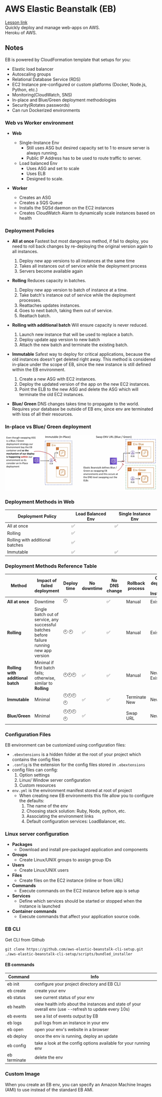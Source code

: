 # AWS Elastic Beanstalk (EB)

[Lesson link](https://youtu.be/RrKRN9zRBWs?t=1183)\
Quickly deploy and manage web-apps on AWS.\
Heroku of AWS.

## Notes

EB is powered by CloudFormation template that setups for you:

- Elastic load balancer
- Autoscaling groups
- Relational Database Service (RDS)
- EC2 Instance pre-configured or custom platforms (Docker, Node.js, Python, etc.)
- Monitoring(CloudWatch, SNS)
- In-place and Blue/Green deployment methodologies
- Security(Rotates passwords)
- Can run Dockerized environments

### Web vs Worker environment

- **Web**
  - Single-Instance Env
    - Still uses ASG but desired capacity set to 1 to ensure server is always running.
    - Public IP Address has to be used to route traffic to server.
  - Load balanced Env
    - Uses ASG and set to scale
    - Uses ELB
    - Designed to scale.

- **Worker**
  - Creates an ASG
  - Creates a SQS Queue
  - Installs the SQSd daemon on the EC2 instances
  - Creates CloudWatch Alarm to dynamically scale instances based on health

### Deployment Policies

- **All at once**
Fastest but most dangerous method, if fail to deploy, you need to roll back changes by re-deploying the original version again to all instances.
    1. Deploy new app versions to all instances at the same time
    2. Takes all instances out of service while the deployment process
    3. Servers become available again
- **Rolling**
  Reduces capacity in batches.
    1. Deploy new app version to batch of instance at a time.
    2. Take batch's instance out of service while the deployment processes.
    3. Reattaches updates instances.
    4. Goes to next batch, taking them out of service.
    5. Reattach batch.

- **Rolling with additional batch**
  Will ensure capacity is never reduced.
    1. Launch new instance that will be used to replace a batch.
    2. Deploy update app version to new batch
    3. Attach the new batch and terminate the existing batch.
- **Immutable**
  Safest way to deploy for critical applications, because the old instances doesn't get deleted right away. This method is considered in-place under the scope of EB, since the new instance is still defined within the EB environment.
    1. Create a new ASG with EC2 instances.
    2. Deploy the updated version of the app on the new EC2 instances.
    3. Point the ELB to the new ASG and delete the ASG which will terminate the old EC2 instances.
- **Blue/ Green**
  DNS changes takes time to propagate to the world.
  Requires your database be outside of EB env, since env are terminated with loss of all their resources.

### In-place vs Blue/ Green deployment

![inplace_bluegreen](inplace_bluegreen.png)
  
### Deployment Methods in Web

| Deployment Policy               | Load Balanced Env  | Single Instance Env |
| ------------------------------- | ------------------ | ------------------- |
| All at once                     | :white_check_mark: | :white_check_mark:  |
| Rolling                         | :white_check_mark: |                     |
| Rolling with additional batches | :white_check_mark: |                     |
| Immutable                       | :white_check_mark: | :white_check_mark:  |

### Deployment Methods Reference Table

| Method                            | Impact of failed deployment                                                                | Deploy time                          | No downtime        | No DNS change      | Rollback process | Code deployed to Instances |
| --------------------------------- | ------------------------------------------------------------------------------------------ | ------------------------------------ | ------------------ | ------------------ | ---------------- | -------------------------- |
| **All at once**                   | Downtime                                                                                   | :clock10:                            |                    | :white_check_mark: | Manual           | Existing                   |
| **Rolling**                       | Single batch out of service, any successful batches before failure running new app version | :clock10: :clock10:                  | :white_check_mark: | :white_check_mark: | Manual           | Existing                   |
| **Rolling with additional batch** | Minimal if first batch fails; otherwise, similar to **Rolling**                            | :clock10::clock10::clock10:          | :white_check_mark: | :white_check_mark: | Manual           | New and Existing           |
| **Immutable**                     | Minimal                                                                                    | :clock10::clock10::clock10::clock10: | :white_check_mark: | :white_check_mark: | Terminate New    | New                        |
| **Blue/Green**                    | Minimal                                                                                    | :clock10::clock10::clock10::clock10: | :white_check_mark: |                    | Swap URL         | New                        |

### Configuration Files

EB environment can be customized using configuration files:

- `.ebextensions` is a hidden folder at the root of your project which contains the config files
- `.config` is the extension for the config files stored in `.ebextensions`
- config files can config:
  1. Option settings
  2. Linux/ Window server configuration
  3. Custom resources
- `env.yml` is the environment manifest stored at root of project
  - When creating new EB environments this file allow you to configure the defaults:
    1. The name of the env
    2. Choosing stack solution: Ruby, Node, python, etc.
    3. Associating the environment links
    4. Default configuration services: LoadBalancer, etc.

### Linux server configuration

- **Packages**
  - Download and install pre-packaged application and components
- **Groups**
  - Create Linux/UNIX groups to assign group IDs
- **Users**
  - Create Linux/UNIX users
- **Files**
  - Create files on the EC2 instance (inline or from URL)
- **Commands**
  - Execute commands on the EC2 instance before app is setup
- **Services**
  - Define which services should be started or stopped when the instance is launched
- **Container commands**
  - Execute commands that affect your application source code.
  
### EB CLI

Get CLI from Github

``` unix
git clone https://github.com/aws-elastic-beanstalk-cli-setup.git
./aws-elastic-beanstalk-cli-setup/scripts/bundled_installer
```

#### EB commands

| Command      | Info                                                                                                   |
| ------------ | ------------------------------------------------------------------------------------------------------ |
| eb init      | configure your project directory and EB CLI                                                            |
| eb create    | create your env                                                                                        |
| eb status    | see current status of your env                                                                         |
| eb health    | view health info about the instances and state of your overall env (use --refresh to update every 10s) |
| eb events    | see a list of events output by EB                                                                      |
| eb logs      | pull logs from an instance in your env                                                                 |
| eb open      | open your env's website in a browser                                                                   |
| eb deploy    | once the env is running, deploy an update                                                              |
| eb config    | take a look at the config options available for your running env                                       |
| eb terminate | delete the env                                                                                         |

### Custom Image

When you create an EB env, you can specify an Amazon Machine Images (AMI) to use instead of the standard EB AMI.

